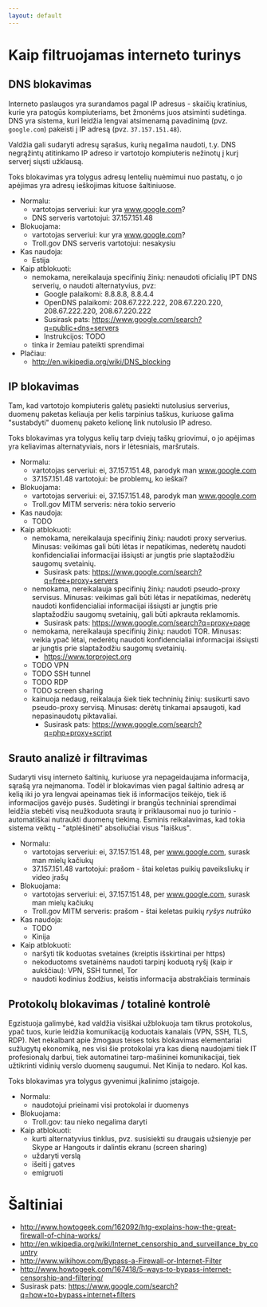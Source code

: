 ```yaml
---
layout: default
---
```


# Kaip filtruojamas interneto turinys

## DNS blokavimas

Interneto paslaugos yra surandamos pagal IP adresus - skaičių kratinius, kurie yra patogūs kompiuteriams,
bet žmonėms juos atsiminti sudėtinga. DNS yra sistema, kuri leidžia lengvai atsimenamą pavadinimą
(pvz. `google.com`) pakeisti į IP adresą (pvz. `37.157.151.48`).

Valdžia gali sudaryti adresų sąrašus, kurių negalima naudoti, t.y. DNS negrąžintų atitinkamo
IP adreso ir vartotojo kompiuteris nežinotų į kurį serverį siųsti užklausą.

Toks blokavimas yra tolygus adresų lentelių nuėmimui nuo pastatų, o jo apėjimas yra adresų 
ieškojimas kituose šaltiniuose.

* Normalu:
    - vartotojas serveriui: kur yra www.google.com?
    - DNS serveris vartotojui: 37.157.151.48
* Blokuojama:
    - vartotojas serveriui: kur yra www.google.com?
    - Troll.gov DNS serveris vartotojui: nesakysiu
* Kas naudoja:
    - Estija
* Kaip atblokuoti:
    - nemokama, nereikalauja specifinių žinių: nenaudoti oficialių IPT DNS serverių, o naudoti 
      alternatyvius, pvz:
        - Google palaikomi: 8.8.8.8, 8.8.4.4
        - OpenDNS palaikomi: 208.67.222.222, 208.67.220.220, 208.67.222.220, 208.67.220.222
        - Susirask pats: https://www.google.com/search?q=public+dns+servers
        - Instrukcijos: TODO
    - tinka ir žemiau pateikti sprendimai
* Plačiau:
    - http://en.wikipedia.org/wiki/DNS_blocking

## IP blokavimas

Tam, kad vartotojo kompiuteris galėtų pasiekti nutolusius serverius, duomenų paketas keliauja per
kelis tarpinius taškus, kuriuose galima "sustabdyti" duomenų paketo kelionę link nutolusio IP adreso.

Toks blokavimas yra tolygus kelių tarp dviejų taškų griovimui, o jo apėjimas yra keliavimas alternatyviais, 
nors ir lėtesniais, maršrutais.

* Normalu:
    - vartotojas serveriui: ei, 37.157.151.48, parodyk man www.google.com
    - 37.157.151.48 vartotojui: be problemų, ko ieškai?
* Blokuojama:
    - vartotojas serveriui: ei, 37.157.151.48, parodyk man www.google.com
    - Troll.gov MITM serveris: nėra tokio serverio
* Kas naudoja:
    - TODO
* Kaip atblokuoti:
    - nemokama, nereikalauja specifinių žinių: naudoti proxy serverius. Minusas: veikimas
      gali būti lėtas ir nepatikimas, nederėtų naudoti konfidencialiai informacijai išsiųsti
      ar jungtis prie slaptažodžiu saugomų svetainių.
        - Susirask pats: https://www.google.com/search?q=free+proxy+servers
    - nemokama, nereikalauja specifinių žinių: naudoti pseudo-proxy servisus. Minusas: veikimas
      gali būti lėtas ir nepatikimas, nederėtų naudoti konfidencialiai informacijai išsiųsti
      ar jungtis prie slaptažodžiu saugomų svetainių, gali būti apkrauta reklamomis.
        - Susirask pats: https://www.google.com/search?q=proxy+page
    - nemokama, nereikalauja specifinių žinių: naudoti TOR. Minusas: veikia ypač lėtai, nederėtų
      naudoti konfidencialiai informacijai išsiųsti ar jungtis prie slaptažodžiu saugomų svetainių.
        - https://www.torproject.org
    - TODO VPN
    - TODO SSH tunnel
    - TODO RDP
    - TODO screen sharing
    - kainuoja nedaug, reikalauja šiek tiek techninių žinių: susikurti savo pseudo-proxy servisą. 
      Minusas: derėtų tinkamai apsaugoti, kad nepasinaudotų piktavaliai.
        - Susirask pats: https://www.google.com/search?q=php+proxy+script

## Srauto analizė ir filtravimas

Sudaryti visų interneto šaltinių, kuriuose yra nepageidaujama informacija, sąrašą yra neįmanoma.
Todėl ir blokavimas vien pagal šaltinio adresą ar kelią iki jo yra lengvai apeinamas tiek iš 
informacijos teikėjo, tiek iš informacijos gavėjo pusės. Sudėtingi ir brangūs techniniai sprendimai 
leidžia stebėti visą neužkoduota srautą ir priklausomai nuo jo turinio - automatiškai nutraukti 
duomenų tiekimą. Esminis reikalavimas, kad tokia sistema veiktų - "atplėšinėti" absoliučiai visus 
"laiškus".

* Normalu:
    - vartotojas serveriui: ei, 37.157.151.48, per www.google.com, surask man mielų kačiukų
    - 37.157.151.48 vartotojui: prašom - štai keletas puikių paveiksliukų ir video įrašų
* Blokuojama:
    - vartotojas serveriui: ei, 37.157.151.48, per www.google.com, surask man mielų kačiukų
    - Troll.gov MITM serveris: prašom - štai keletas puikių *ryšys nutrūko*
* Kas naudoja:
    - TODO
    - Kinija
* Kaip atblokuoti:
    - naršyti tik koduotas svetaines (kreiptis išskirtinai per https)
    - nekoduotoms svetainėms naudoti tarpinį koduotą ryšį (kaip ir aukščiau): VPN, SSH tunnel, Tor
    - naudoti kodinius žodžius, keistis informacija abstrakčiais terminais

## Protokolų blokavimas / totalinė kontrolė

Egzistuoja galimybė, kad valdžia visiškai užblokuoja tam tikrus protokolus, ypač tuos,
kurie leidžia komunikaciją koduotais kanalais (VPN, SSH, TLS, RDP). Net nekalbant apie
žmogaus teises toks blokavimas elementariai sužlugytų ekonomiką, nes visi šie protokolai
yra kas dieną naudojami tiek IT profesionalų darbui, tiek automatinei tarp-mašininei komunikacijai,
tiek užtikrinti vidinių verslo duomenų saugumui. Net Kinija to nedaro. Kol kas.

Toks blokavimas yra tolygus gyvenimui įkalinimo įstaigoje.

* Normalu:
    - naudotojui prieinami visi protokolai ir duomenys
* Blokuojama:
    - Troll.gov: tau nieko negalima daryti
* Kaip atblokuoti:
    - kurti alternatyvius tinklus, pvz. susisiekti su draugais užsienyje per Skype ar Hangouts ir 
      dalintis ekranu (screen sharing)
    - uždaryti verslą
    - išeiti į gatves
    - emigruoti

# Šaltiniai

* http://www.howtogeek.com/162092/htg-explains-how-the-great-firewall-of-china-works/
* http://en.wikipedia.org/wiki/Internet_censorship_and_surveillance_by_country
* http://www.wikihow.com/Bypass-a-Firewall-or-Internet-Filter
* http://www.howtogeek.com/167418/5-ways-to-bypass-internet-censorship-and-filtering/
* Susirask pats: https://www.google.com/search?q=how+to+bypass+internet+filters
